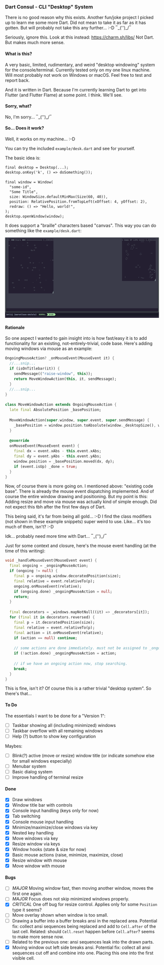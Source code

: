 ### Dart Consul - CLI "Desktop" System

There is no good reason why this exists. Another fun/joke project I picked up to learn me some more Dart. Did not mean
to take it as far as it has gotten. But will probably not take this any further... :-D ‾\_('')_/‾

Seriously, ignore this. Look at this instead: https://charm.sh/libs/ Not Dart. But makes much more sense.

#### What is this?

A very basic, limited, rudimentary, and weird "desktop windowing" system for the console/terminal. Currently tested
only on my one linux machine. Will most probably not work on Windows or macOS. Feel free to test and report back.

And it is written in Dart. Because I'm currently learning Dart to get into Flutter (and Flutter Flame) at some
point. I think. We'll see.

#### Sorry, what?

No, I'm sorry... ‾\_('')_/‾

#### So... Does it work?

Well, it works on my machine... :-D

You can try the included `example/desk.dart` and see for yourself.

The basic idea is:

```
final desktop = Desktop(...);
desktop.onKey('k', () => doSomething());

final window = Window(
  "some-id",
  "Some Title",
  size: WindowSize.defaultMinMax(Size(60, 40)),
  position: RelativePosition.fromTopLeft(xOffset: 4, yOffset: 2),
  redraw: () => "Hello, world!",
);
desktop.openWindow(window);
```

It does support a "braille" characters based "canvas". This way you can do something like the `example/desk.dart`:

![Screenshot](images/consul-example.gif)

#### Rationale

So one aspect I wanted to gain insight into is how fast/easy it is to add functionality for an existing,
not-entirely-trivial, code base. Here's adding moving windows via mouse as an example:

```dart
OngoingMouseAction? _onMouseEvent(MouseEvent it) {
  //...snip...
  if (isOnTitlebar(it)) {
    sendMessage(("raise-window", this));
    return MoveWindowAction(this, it, sendMessage);
  }
  //...snip...
}

class MoveWindowAction extends OngoingMouseAction {
  late final AbsolutePosition _basePosition;

  MoveWindowAction(super.window, super.event, super.sendMessage) {
    _basePosition = window.position.toAbsolute(window._desktopSize(), window.size.current);
  }

  @override
  onMouseEvent(MouseEvent event) {
    final dx = event.xAbs - this.event.xAbs;
    final dy = event.yAbs - this.event.yAbs;
    window.position = _basePosition.moved(dx, dy);
    if (event.isUp) _done = true;
  }
}
```

Now, of course there is more going on. I mentioned above: "existing code base". There is already the mouse event
dispatching implemented. And of course the entire window drawing and positioning. But my point is this: Adding
resize and move via mouse was actually kind of simple enough. Did not expect this tbh after the first few days of Dart.

This being said, it's far from being all gold... :-D I find the class modifiers (not shown in these example
snippets) super weird to use. Like... it's too much of them, isn't? :-D

Idk... probably need more time with Dart... ‾\_('')_/‾

Just for some context and closure, here's the mouse event handling (at the time of this writing):

```dart
void _handleMouseEvent(MouseEvent event) {
  final ongoing = _ongoingMouseAction;
  if (ongoing != null) {
    final p = ongoing.window.decoratedPosition(size);
    final relative = event.relativeTo(p);
    ongoing.onMouseEvent(relative);
    if (ongoing.done) _ongoingMouseAction = null;
    return;
  }

  final decorators = _windows.mapNotNull((it) => _decorators[it]);
  for (final it in decorators.reversed) {
    final p = it.decoratedPosition(size);
    final relative = event.relativeTo(p);
    final action = it.onMouseEvent(relative);
    if (action == null) continue;

    // some actions are done immediately. must not be assigned to _ongoingMouseAction.
    if (!action.done) _ongoingMouseAction = action;

    // if we have an ongoing action now, stop searching.
    break;
  }
}
```

This is fine, isn't it? Of course this is a rather trivial "desktop system". So there's that...

#### To Do

The essentials I want to be done for a "Version 1":

- [ ] Taskbar showing all (including minimized) windows
- [ ] Taskbar overflow with all remaining windows
- [ ] Help (?) button to show key configuration

Maybes:

- [ ] Blink(?) active (move or resize) window title (or indicate somehow else for small windows especially)
- [ ] Menubar system
- [ ] Basic dialog system
- [ ] Improve handling of terminal resize

#### Done

- [X] Draw windows
- [X] Window title bar with controls
- [X] Console input handling (keys only for now)
- [X] Tab switching
- [X] Console mouse input handling
- [X] Minimize/maximize/close windows via key
- [X] Nested key handling
- [X] Move windows via key
- [X] Resize window via keys
- [X] Window hooks (state & size for now)
- [X] Basic mouse actions (raise, minimize, maximize, close)
- [X] Resize window with mouse
- [X] Move window with mouse

#### Bugs

- [ ] *MAJOR* Moving window fast, then moving another window, moves the first one again.
- [ ] *MAJOR* Focus does not skip minimized windows properly.
- [X] *CRITICAL* One off bug for resize control. Applies only for some `Position` type it seems?
- [ ] Move overlay shown when window is too small.
- [ ] Drawing a buffer into a buffer breaks ansi in the replaced area.
  Potential fix: collect ansi sequences being replaced and add to `Cell.after` of the last cell.
  Related: should `Cell.reset` happen before `Cell.after`? seems to make more sense now.
- [ ] Related to the previous one: ansi sequences leak into the drawn parts.
- [X] Moving window out left side breaks ansi.
  Potential fix: collect all ansi sequences cut off and combine into one.
  Placing this one into the first visible cell.
